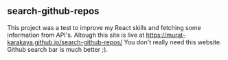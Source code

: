 ## search-github-repos
This project was a test to improve my React skills and fetching some information from API's. Altough this site is live at https://murat-karakaya.github.io/search-github-repos/ You don't really need this website. Github search bar is much better ;).
